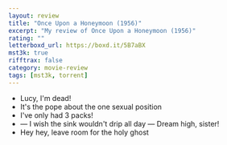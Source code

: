 ```yaml
---
layout: review
title: "Once Upon a Honeymoon (1956)"
excerpt: "My review of Once Upon a Honeymoon (1956)"
rating: ""
letterboxd_url: https://boxd.it/5B7aBX
mst3k: true
rifftrax: false
category: movie-review
tags: [mst3k, torrent]
---
```


- Lucy, I'm dead!
- It's the pope about the one sexual position
- I've only had 3 packs!
- — I wish the sink wouldn't drip all day — Dream high, sister!
- Hey hey, leave room for the holy ghost
